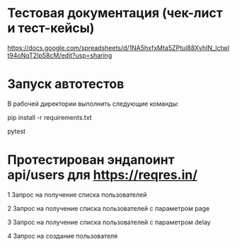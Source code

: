 # Тестовая документация (чек-лист и тест-кейсы) 
https://docs.google.com/spreadsheets/d/1NA5hxfxMta5ZPtul88XyhIN_lctwIt94oNqT2Ip58cM/edit?usp=sharing

# Запуск автотестов
<p>В рабочей директории выполнить следующие команды: </p>
<p>
pip install -r requirements.txt
</p>
<p>
pytest
</p>

# Протестирован эндапоинт api/users для https://reqres.in/
<p>
  1 Запрос на получение списка пользователей
</p>
<p>
  2 Запрос на получение списка пользователей с параметром page
</p>
<p>
  3 Запрос на получение списка пользователей с параметром delay
</p>
<p>
  4 Запрос на создание пользователя
</p>
